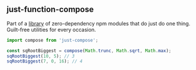 ## just-function-compose

Part of a [library](../../../../) of zero-dependency npm modules that do just do one thing.  
Guilt-free utilities for every occasion.

```js
import compose from 'just-compose';

const sqRootBiggest = compose(Math.trunc, Math.sqrt, Math.max);
sqRootBiggest(10, 5); // 3
sqRootBiggest(7, 0, 16); // 4
```
